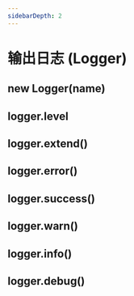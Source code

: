 ```yaml
---
sidebarDepth: 2
---
```


# 输出日志 (Logger)

## new Logger(name)

## logger.level

## logger.extend()

## logger.error()

## logger.success()

## logger.warn()

## logger.info()

## logger.debug()
